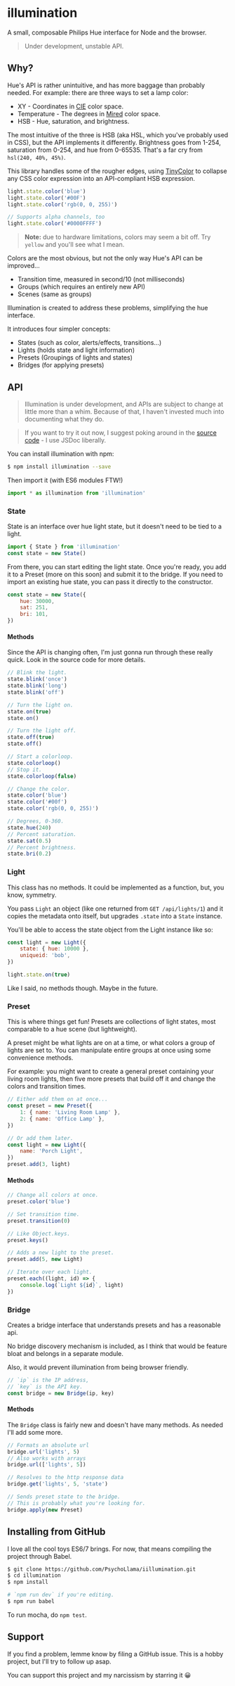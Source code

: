 # illumination
A small, composable Philips Hue interface for Node and the browser.

> Under development, unstable API.

## Why?
Hue's API is rather unintuitive, and has more baggage than probably needed. For example: there are three ways to set a lamp color:

 - XY - Coordinates in [CIE](https://en.wikipedia.org/wiki/CIE_1931_color_space) color space.
 - Temperature - The degrees in [Mired](https://en.wikipedia.org/wiki/Mired) color space.
 - HSB - Hue, saturation, and brightness.

The most intuitive of the three is HSB (aka HSL, which you've probably used in CSS), but the API implements it differently. Brightness goes from 1-254, saturation from 0-254, and hue from 0-65535. That's a far cry from `hsl(240, 40%, 45%)`.

This library handles some of the rougher edges, using [TinyColor](https://www.npmjs.com/package/tinycolor2) to collapse any CSS color expression into an API-compliant HSB expression.

```javascript
light.state.color('blue')
light.state.color('#00F')
light.state.color('rgb(0, 0, 255)')

// Supports alpha channels, too
light.state.color('#0000FFFF')
```

> **Note:** due to hardware limitations, colors may seem a bit off. Try `yellow` and you'll see what I mean.

Colors are the most obvious, but not the only way Hue's API can be improved...

 - Transition time, measured in second/10 (not milliseconds)
 - Groups (which requires an entirely new API)
 - Scenes (same as groups)

Illumination is created to address these problems, simplifying the hue interface.

It introduces four simpler concepts:

 - States (such as color, alerts/effects, transitions...)
 - Lights (holds state and light information)
 - Presets (Groupings of lights and states)
 - Bridges (for applying presets)

## API
> Illumination is under development, and APIs are subject to change at little more than a whim. Because of that, I haven't invested much into documenting what they do.

> If you want to try it out now, I suggest poking around in the [source code](https://github.com/PsychoLlama/illumination/tree/master/src) - I use JSDoc liberally.

You can install illumination with npm:
```sh
$ npm install illumination --save
```

Then import it (with ES6 modules FTW!)
```javascript
import * as illumination from 'illumination'
```

### State
State is an interface over hue light state, but it doesn't need to be tied to a light.

```javascript
import { State } from 'illumination'
const state = new State()
```

From there, you can start editing the light state. Once you're ready, you add it to a Preset (more on this soon) and submit it to the bridge. If you need to import an existing hue state, you can pass it directly to the constructor.

```javascript
const state = new State({
	hue: 30000,
	sat: 251,
	bri: 101,
})
```

#### Methods
Since the API is changing often, I'm just gonna run through these really quick. Look in the source code for more details.

```javascript
// Blink the light.
state.blink('once')
state.blink('long')
state.blink('off')

// Turn the light on.
state.on(true)
state.on()

// Turn the light off.
state.off(true)
state.off()

// Start a colorloop.
state.colorloop()
// Stop it.
state.colorloop(false)

// Change the color.
state.color('blue')
state.color('#00f')
state.color('rgb(0, 0, 255)')

// Degrees, 0-360.
state.hue(240)
// Percent saturation.
state.sat(0.5)
// Percent brightness.
state.bri(0.2)
```

### Light
This class has no methods. It could be implemented as a function, but, you know, symmetry.

You pass `Light` an object (like one returned from `GET /api/lights/1`) and it copies the metadata onto itself, but upgrades `.state` into a `State` instance.

You'll be able to access the state object from the Light instance like so:

```javascript
const light = new Light({
	state: { hue: 10000 },
	uniqueid: 'bob',
})

light.state.on(true)
```

Like I said, no methods though. Maybe in the future.

### Preset
This is where things get fun! Presets are collections of light states, most comparable to a hue scene (but lightweight).

A preset might be what lights are on at a time, or what colors a group of lights are set to. You can manipulate entire groups at once using some convenience methods.

For example: you might want to create a general preset containing your living room lights, then five more presets that build off it and change the colors and transition times.

```javascript
// Either add them on at once...
const preset = new Preset({
	1: { name: 'Living Room Lamp' },
	2: { name: 'Office Lamp' },
})

// Or add them later.
const light = new Light({
	name: 'Porch Light',
})
preset.add(3, light)
```

#### Methods

```javascript
// Change all colors at once.
preset.color('blue')

// Set transition time.
preset.transition(0)

// Like Object.keys.
preset.keys()

// Adds a new light to the preset.
preset.add(5, new Light)

// Iterate over each light.
preset.each((light, id) => {
	console.log(`Light ${id}`, light)
})
```

### Bridge
Creates a bridge interface that understands presets and has a reasonable api.

No bridge discovery mechanism is included, as I think that would be feature bloat and belongs in a separate module.

Also, it would prevent illumination from being browser friendly.

```javascript
// `ip` is the IP address,
// `key` is the API key.
const bridge = new Bridge(ip, key)
```

#### Methods
The `Bridge` class is fairly new and doesn't have many methods. As needed I'll add some more.

```javascript
// Formats an absolute url
bridge.url('lights', 5)
// Also works with arrays
bridge.url(['lights', 5])

// Resolves to the http response data
bridge.get('lights', 5, 'state')

// Sends preset state to the bridge.
// This is probably what you're looking for.
bridge.apply(new Preset)
```

## Installing from GitHub
I love all the cool toys ES6/7 brings. For now, that means compiling the project through Babel.

```sh
$ git clone https://github.com/PsychoLlama/iillumination.git
$ cd illumination
$ npm install

# `npm run dev` if you're editing.
$ npm run babel
```

To run mocha, do `npm test`.

## Support
If you find a problem, lemme know by filing a GitHub issue. This is a hobby project, but I'll try to follow up asap.

You can support this project and my narcissism by starring it :grinning:
